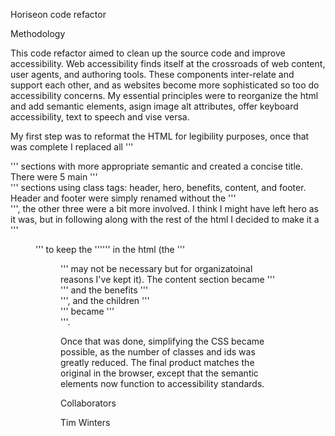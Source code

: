 Horiseon code refactor


Methodology

This code refactor aimed to clean up the source code and improve accessibility. Web accessibility finds itself at the crossroads of web content, user agents, and authoring tools. These components inter-relate and support each other, and as websites become more sophisticated so too do accessibility concerns. My essential principles were to reorganize the html and add semantic elements, asign image alt attributes, offer keyboard accessibility, text to speech and vise versa. 

My first step was to reformat the HTML for legibility purposes, once that was complete I replaced all '''<div>''' sections with more appropriate semantic and created a concise title. There were 5 main '''<div>''' sections using class tags: header, hero, benefits, content, and footer. Header and footer were simply renamed without the '''<div>''', the other three were a bit more involved. I think I might have left hero as it was, but in following along with the rest of the html I decided to make it a '''<figure>''' to keep the '''<img>''' in the html (the '''<figure>''' may not be necessary but for organizatoinal reasons I've kept it). The content section became '''<main>''' and the benefits '''<aside>''', and the children '''<div>''' became '''<section>'''.

Once that was done, simplifying the CSS became possible, as the number of classes and ids was greatly reduced. The final product matches the original in the browser, except that the semantic elements now function to accessibility standards.


Collaborators

Tim Winters






